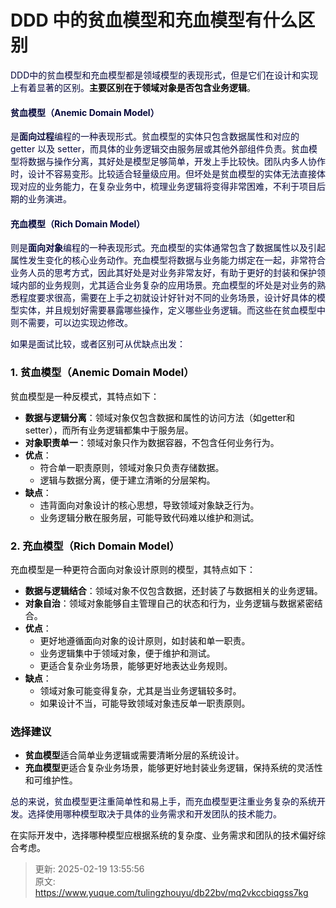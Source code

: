 # DDD 中的贫血模型和充血模型有什么区别

<font style="color:rgb(5, 7, 59);">DDD中的贫血模型和充血模型都是领域模型的表现形式，但是它们在设计和实现上有着显著的区别。</font>**<font style="color:rgb(6, 6, 7);">主要区别在于领域对象是否包含业务逻辑</font>**<font style="color:rgb(6, 6, 7);">。</font>

#### <font style="color:rgb(5, 7, 59);">贫血模型（Anemic Domain Model）</font>
<font style="color:rgb(5, 7, 59);">是</font>**<font style="color:rgb(5, 7, 59);">面向过程</font>**<font style="color:rgb(5, 7, 59);">编程的一种表现形式。贫血模型的实体只包含数据属性和对应的 getter 以及 setter，而具体的业务逻辑交由服务层或其他外部组件负责。贫血模型将数据与操作分离，其好处是模型足够简单，开发上手比较快。团队内多人协作时，设计不容易变形。比较适合轻量级应用。但坏处是贫血模型的实体无法直接体现对应的业务能力，在复杂业务中，梳理业务逻辑将变得非常困难，不利于项目后期的业务演进。</font>

#### <font style="color:rgb(5, 7, 59);">充血模型（Rich Domain Model）</font>
<font style="color:rgb(5, 7, 59);">则是</font>**<font style="color:rgb(5, 7, 59);">面向对象</font>**<font style="color:rgb(5, 7, 59);">编程的一种表现形式。充血模型的实体通常包含了数据属性以及引起属性发生变化的核心业务动作。充血模型将数据与业务能力绑定在一起，非常符合业务人员的思考方式，因此其好处是对业务非常友好，有助于更好的封装和保护领域内部的业务规则，尤其适合业务复杂的应用场景。充血模型的坏处是对业务的熟悉程度要求很高，需要在上手之初就设计好针对不同的业务场景，设计好具体的模型实体，并且规划好需要暴露哪些操作，定义哪些业务逻辑。而这些在贫血模型中则不需要，可以边实现边修改。</font>



<font style="color:rgb(5, 7, 59);">如果是面试比较，或者区别可从优缺点出发：</font>

### <font style="color:rgb(6, 6, 7);">1. 贫血模型（Anemic Domain Model）</font>
<font style="color:rgb(6, 6, 7);">贫血模型是一种反模式，其特点如下：</font>

+ **<font style="color:rgb(6, 6, 7);">数据与逻辑分离</font>**<font style="color:rgb(6, 6, 7);">：领域对象仅包含数据和属性的访问方法（如getter和setter），而所有业务逻辑都集中于服务层</font><font style="color:rgb(6, 6, 7);">。</font>
+ **<font style="color:rgb(6, 6, 7);">对象职责单一</font>**<font style="color:rgb(6, 6, 7);">：领域对象只作为数据容器，不包含任何业务行为</font><font style="color:rgb(6, 6, 7);">。</font>
+ **<font style="color:rgb(6, 6, 7);">优点</font>**<font style="color:rgb(6, 6, 7);">：</font>
    - <font style="color:rgb(6, 6, 7);">符合单一职责原则，领域对象只负责存储数据</font><font style="color:rgb(6, 6, 7);">。</font>
    - <font style="color:rgb(6, 6, 7);">逻辑与数据分离，便于建立清晰的分层架构</font><font style="color:rgb(6, 6, 7);">。</font>
+ **<font style="color:rgb(6, 6, 7);">缺点</font>**<font style="color:rgb(6, 6, 7);">：</font>
    - <font style="color:rgb(6, 6, 7);">违背面向对象设计的核心思想，导致领域对象缺乏行为</font><font style="color:rgb(6, 6, 7);">。</font>
    - <font style="color:rgb(6, 6, 7);">业务逻辑分散在服务层，可能导致代码难以维护和测试</font><font style="color:rgb(6, 6, 7);">。</font>

### <font style="color:rgb(6, 6, 7);">2. 充血模型（Rich Domain Model）</font>
<font style="color:rgb(6, 6, 7);">充血模型是一种更符合面向对象设计原则的模型，其特点如下：</font>

+ **<font style="color:rgb(6, 6, 7);">数据与逻辑结合</font>**<font style="color:rgb(6, 6, 7);">：领域对象不仅包含数据，还封装了与数据相关的业务逻辑</font><font style="color:rgb(6, 6, 7);">。</font>
+ **<font style="color:rgb(6, 6, 7);">对象自治</font>**<font style="color:rgb(6, 6, 7);">：领域对象能够自主管理自己的状态和行为，业务逻辑与数据紧密结合</font><font style="color:rgb(6, 6, 7);">。</font>
+ **<font style="color:rgb(6, 6, 7);">优点</font>**<font style="color:rgb(6, 6, 7);">：</font>
    - <font style="color:rgb(6, 6, 7);">更好地遵循面向对象的设计原则，如封装和单一职责</font><font style="color:rgb(6, 6, 7);">。</font>
    - <font style="color:rgb(6, 6, 7);">业务逻辑集中于领域对象，便于维护和测试</font><font style="color:rgb(6, 6, 7);">。</font>
    - <font style="color:rgb(6, 6, 7);">更适合复杂业务场景，能够更好地表达业务规则</font><font style="color:rgb(6, 6, 7);">。</font>
+ **<font style="color:rgb(6, 6, 7);">缺点</font>**<font style="color:rgb(6, 6, 7);">：</font>
    - <font style="color:rgb(6, 6, 7);">领域对象可能变得复杂，尤其是当业务逻辑较多时</font><font style="color:rgb(6, 6, 7);">。</font>
    - <font style="color:rgb(6, 6, 7);">如果设计不当，可能导致领域对象违反单一职责原则</font><font style="color:rgb(6, 6, 7);">。</font>

### <font style="color:rgb(6, 6, 7);">选择建议</font>
+ **<font style="color:rgb(6, 6, 7);">贫血模型</font>**<font style="color:rgb(6, 6, 7);">适合简单业务逻辑或需要清晰分层的系统设计</font><font style="color:rgb(6, 6, 7);">。</font>
+ **<font style="color:rgb(6, 6, 7);">充血模型</font>**<font style="color:rgb(6, 6, 7);">更适合复杂业务场景，能够更好地封装业务逻辑，保持系统的灵活性和可维护性。</font>

<font style="color:rgb(5, 7, 59);"></font>

<font style="color:rgb(5, 7, 59);">总的来说，贫血模型更注重简单性和易上手，而充血模型更注重业务复杂的系统开发。选择使用哪种模型取决于具体的业务需求和开发团队的技术能力。</font>

<font style="color:rgb(6, 6, 7);">在实际开发中，选择哪种模型应根据系统的复杂度、业务需求和团队的技术偏好综合考虑。</font>



> 更新: 2025-02-19 13:55:56  
> 原文: <https://www.yuque.com/tulingzhouyu/db22bv/mq2vkccbiqgss7kg>